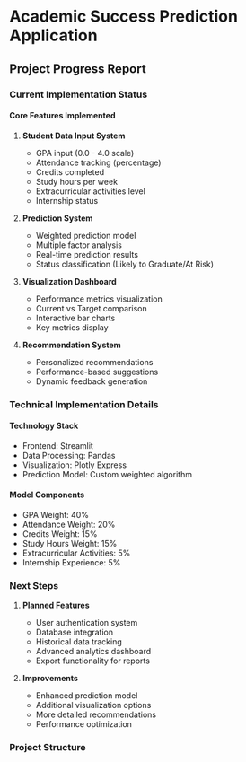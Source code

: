 # Academic Success Prediction Application

## Project Progress Report

### Current Implementation Status

#### Core Features Implemented
1. **Student Data Input System**
   - GPA input (0.0 - 4.0 scale)
   - Attendance tracking (percentage)
   - Credits completed
   - Study hours per week
   - Extracurricular activities level
   - Internship status

2. **Prediction System**
   - Weighted prediction model
   - Multiple factor analysis
   - Real-time prediction results
   - Status classification (Likely to Graduate/At Risk)

3. **Visualization Dashboard**
   - Performance metrics visualization
   - Current vs Target comparison
   - Interactive bar charts
   - Key metrics display

4. **Recommendation System**
   - Personalized recommendations
   - Performance-based suggestions
   - Dynamic feedback generation

### Technical Implementation Details

#### Technology Stack
- Frontend: Streamlit
- Data Processing: Pandas
- Visualization: Plotly Express
- Prediction Model: Custom weighted algorithm

#### Model Components
- GPA Weight: 40%
- Attendance Weight: 20%
- Credits Weight: 15%
- Study Hours Weight: 15%
- Extracurricular Activities: 5%
- Internship Experience: 5%

### Next Steps

1. **Planned Features**
   - User authentication system
   - Database integration
   - Historical data tracking
   - Advanced analytics dashboard
   - Export functionality for reports

2. **Improvements**
   - Enhanced prediction model
   - Additional visualization options
   - More detailed recommendations
   - Performance optimization

### Project Structure 